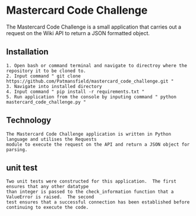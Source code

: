 # Mastercard Code Challenge

The Mastercard Code Challenge is a small application that carries out a request on the Wiki API to return a 
JSON formatted object.

## Installation

```
1. Open bash or command terminal and navigate to directroy where the repository it to be cloned to.  
2. Input command " git clone https://github.com/Patmansfield/mastercard_code_challenge.git "
3. Navigate into installed directory
4. Input command " pip install -r requirements.txt "
5. Run application from the console by inputing command " python mastercard_code_challenge.py "
```

## Technology

```
The Mastercard Code Challenge application is written in Python language and utilises the Requests 
module to execute the request on the API and return a JSON object for parsing.
```

## unit test

```
Two unit tests were constructed for this application.  The first ensures that any other datatype 
than integer is passed to the check_information function that a ValueError is raised.  The second 
test ensures that a successful connection has been established before continuing to execute the code.
```